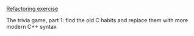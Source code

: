 [Refactoring exercise](https://github.com/JulesFouchy/Refactoring-Exercises)

The trivia game, part 1: find the old C habits and replace them with more modern C++ syntax